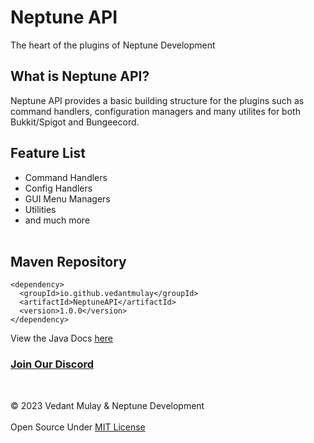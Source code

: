# Neptune API
The heart of the plugins of Neptune Development

## What is Neptune API?
Neptune API provides a basic building structure for the plugins such as command handlers, configuration managers and many utilites for both Bukkit/Spigot and Bungeecord.

## Feature List
* Command Handlers
* Config Handlers
* GUI Menu Managers
* Utilities
* and much more
<br><br>

## Maven Repository
```
<dependency>
  <groupId>io.github.vedantmulay</groupId>
  <artifactId>NeptuneAPI</artifactId>
  <version>1.0.0</version>
</dependency>
```

View the Java Docs [here](https://javadoc.io/doc/io.github.vedantmulay/NeptuneAPI/latest/index.html)

### [Join Our Discord](https://discord.gg/e97HsSX89j)
<br>

© 2023 Vedant Mulay & Neptune Development <br><br>
Open Source Under [MIT License](https://github.com/VedantMulay/NeptuneAPI/blob/main/LICENSE)
